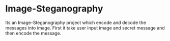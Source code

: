 # Image-Steganography
Its an Image-Steganography project which encode and decode the messages into image. First it take user input image and secret message and then encode the message.
